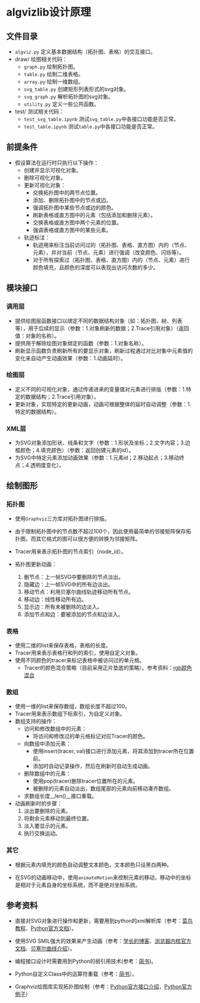 # algvizlib设计原理

## 文件目录
+ `algviz.py` 定义基本数据结构（拓扑图、表格）的交互接口。
+ draw/ 绘图相关代码：
    + `graph.py` 绘制拓扑图。
    + `table.py` 绘制二维表格。
    + `array.py` 绘制一维数组。
    + `svg_table.py` 创建矩形列表形式的svg对象。
    + `svg_graph.py` 解析拓扑图的svg对象。
    + `utility.py` 定义一些公共函数。
+ test/ 测试相关代码：
    + `test_svg_table.ipynb` 测试`svg_table.py`中各接口功能是否正常。
    + `test_table.ipynb` 测试`table.py`中各接口功能是否正常。

## 前提条件

+ 假设算法在运行时只执行以下操作：
    + 创建并显示可视化对象。
    + 删除可视化对象。
    + 更新可视化对象：
        + 交换拓扑图中的两节点位置。
        + 添加、删除拓扑图中的节点或边。
        + 强调拓扑图中某些节点或边的颜色。
        + 刷新表格或直方图中的元素（包括添加和删除元素）。
        + 交换表格或直方图中两个元素的位置。
        + 强调表格或直方图中的某些元素。
    + 轨迹标注：
        + 轨迹用来标注当前访问过的（拓扑图、表格、直方图）内的（节点、元素），并对当前（节点、元素）进行强调（改变颜色、闪烁等）。
        + 对于所有探索过（拓扑图、表格、直方图）内的（节点、元素）进行颜色填充，且颜色的深度可以表现出访问次数的多少。

## 模块接口

### 调用层

+ 提供绘图层函数接口以绑定不同的数据结构对象（如：拓扑图、树、列表等），用于后续的显示（参数：1.对象刷新的数据；2.Trace引用对象）（返回值：对象的名称）。
+ 提供用于解除绘图对象绑定的函数（参数：1.对象名称）。
+ 刷新显示函数负责刷新所有的要显示对象，刷新过程通过对比对象中元素值的变化来自动产生动画效果（参数：1.动画延时）。

### 绘图层

+ 定义不同的可视化对象，通过传递进来的变量值对元素进行排版（参数：1.特定的数据结构；2.Trace引用对象）。
+ 更新对象，实现特定的更新动画，动画可根据整体的延时自动调整（参数：1.特定的数据结构）。

### XML层

+ 为SVG对象添加形状、线条和文字（参数：1.形状及坐标；2.文字内容；3.边框颜色；4.填充颜色）（参数：返回创建元素的id）。
+ 为SVG中特定元素添加动画效果（参数：1.元素id；2.移动起点；3.移动终点；4.透明度变化）。

## 绘制图形

### 拓扑图

+ 使用`Graphviz`三方库对拓扑图进行排版。

+ 由于限制拓扑图中的节点数不超过100个，因此使用最简单的邻接矩阵保存拓扑图，而其它格式的图可以很方便的转换为邻接矩阵。
+ Tracer用来表示拓扑图的节点索引（node_id）。

+ 拓扑图更新动画：
    1. 删节点：上一帧SVG中要删除的节点淡出。
    2. 隐藏边：上一帧SVG中的所有边淡出。
    3. 移动节点：利用贝塞尔曲线轨迹移动所有节点。
    4. 移动边：线性移动所有边。
    5. 显示边：所有未被删除的边淡入。
    4. 添加节点和边：要被添加的节点和边淡入。

### 表格

+ 使用二维的list来保存表格，表格的长度。
+ Tracer用来表示表格行和列的索引，使用自定义对象。
+ 使用不同颜色的tracer来标记表格中被访问过的单元格。
    + Tracer的颜色混合策略（目前采用正片垫底的策略）。参考资料：[rgb颜色混合](https://www.jianshu.com/p/6d9a3f39bb53)

### 数组

+ 使用一维的list来保存数组，数组长度不超过100。
+ Tracer用来表示数组下标索引，为自定义对象。
+ 数组支持的操作：
    + 访问和修改数组中的元素：
        + 将访问和修改过的单元格标记对应Tracer的颜色。
    + 向数组中添加元素：
        + 使用insert(tracer, val)接口进行添加元素，将其添加到tracer所在位置前。
        + 添加时自动记录操作，然后在刷新时自动生成动画。
    + 删除数组中的元素：
        + 使用pop(tracer)删除tracer位置所在的元素。
        + 被删除的元素自动淡出，数组尾部的元素向前移动凑齐数组。
    + 求数组长度__len()\_\_接口重载。
+ 动画刷新时的步骤：
    1. 淡出要删除的元素。
    2. 将剩余元素移动到最终位置。
    3. 淡入要显示的元素。
    4. 执行交换运动。

### 其它

+ 根据元素内填充的颜色自动调整文本颜色，文本颜色只设黑白两种。

+ 在SVG的动画移动中，使用`animateMotion`来控制元素的移动，移动中的坐标是相对于元素自身的坐标系统，而不是绝对坐标系统。

## 参考资料

+ 直接对SVG对象进行操作和更新，需要用到python的xml解析库（参考：[菜鸟教程](https://www.runoob.com/python3/python3-xml-processing.html)、[Python官方文档](https://docs.python.org/3/library/xml.dom.html)）。

+ 使用SVG SMIL强大的效果来产生动画（参考：[学长的博客](https://www.zhangxinxu.com/wordpress/2014/08/so-powerful-SVG-smil-animation/)、[浏览器内核官方文档](https://developer.mozilla.org/zh-CN/docs/Web/SVG/SVG_animation_with_SMIL)、[贝塞尔曲线介绍](https://www.zhangxinxu.com/wordpress/2014/06/deep-understand-SVG-path-bezier-curves-command/)）。

+ 编程接口设计时需要用到Python的弱引用技术(参考：[简书](https://www.jianshu.com/p/0cecea85ae3b))。

+ Python自定义Class中的运算符重载（参考：[简书](https://www.jianshu.com/p/8a51e384b5f3)）。

+ Graphviz绘图库实现拓扑图绘制（参考：[Python官方接口介绍](https://graphviz.readthedocs.io/en/stable/manual.html)，[Python官方例子](https://graphviz.readthedocs.io/en/stable/examples.html)）
